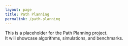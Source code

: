 ```yaml
---
layout: page
title: Path Planning
permalink: /path-planning
---
```


This is a placeholder for the Path Planning project.  
It will showcase algorithms, simulations, and benchmarks.
